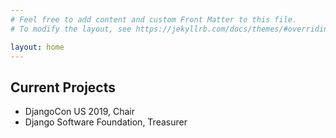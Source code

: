 ```yaml
---
# Feel free to add content and custom Front Matter to this file.
# To modify the layout, see https://jekyllrb.com/docs/themes/#overriding-theme-defaults

layout: home
---
```


## Current Projects

* DjangoCon US 2019, Chair
* Django Software Foundation, Treasurer
